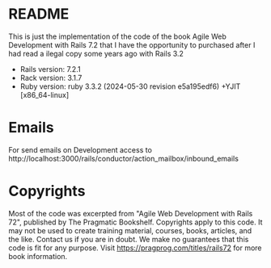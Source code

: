# README
This is just the implementation of the code of the book Agile Web Development with Rails 7.2 that I have the opportunity to purchased after I had read a ilegal copy some years ago with Rails 3.2

- Rails version: 7.2.1
- Rack version: 3.1.7
- Ruby version: ruby 3.3.2 (2024-05-30 revision e5a195edf6) +YJIT [x86_64-linux]


# Emails
For send emails on Development access to http://localhost:3000/rails/conductor/action_mailbox/inbound_emails


# Copyrights
Most of the code was excerpted from "Agile Web Development with Rails 72",
published by The Pragmatic Bookshelf.
Copyrights apply to this code. It may not be used to create training material,
courses, books, articles, and the like. Contact us if you are in doubt.
We make no guarantees that this code is fit for any purpose.
Visit https://pragprog.com/titles/rails72 for more book information.
